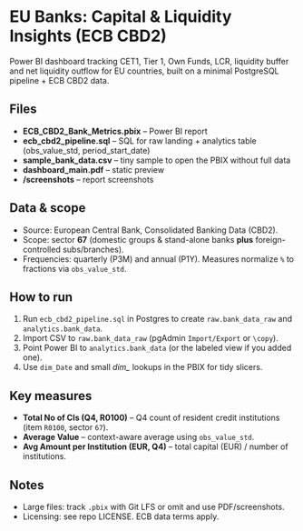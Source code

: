 # EU Banks: Capital & Liquidity Insights (ECB CBD2)

Power BI dashboard tracking CET1, Tier 1, Own Funds, LCR, liquidity buffer and net liquidity outflow for EU countries, built on a minimal PostgreSQL pipeline + ECB CBD2 data.

## Files
- **ECB_CBD2_Bank_Metrics.pbix** – Power BI report
- **ecb_cbd2_pipeline.sql** – SQL for raw landing + analytics table (obs_value_std, period_start_date)
- **sample_bank_data.csv** – tiny sample to open the PBIX without full data
- **dashboard_main.pdf** – static preview
- **/screenshots** – report screenshots

## Data & scope
- Source: European Central Bank, Consolidated Banking Data (CBD2).
- Scope: sector **67** (domestic groups & stand-alone banks **plus** foreign-controlled subs/branches).
- Frequencies: quarterly (P3M) and annual (P1Y). Measures normalize `%` to fractions via `obs_value_std`.

## How to run
1. Run `ecb_cbd2_pipeline.sql` in Postgres to create `raw.bank_data_raw` and `analytics.bank_data`.
2. Import CSV to `raw.bank_data_raw` (pgAdmin `Import/Export` or `\copy`).
3. Point Power BI to `analytics.bank_data` (or the labeled view if you added one).
4. Use `dim_Date` and small *dim_* lookups in the PBIX for tidy slicers.

## Key measures
- **Total No of CIs (Q4, R0100)** – Q4 count of resident credit institutions (item `R0100`, sector `67`).
- **Average Value** – context-aware average using `obs_value_std`.
- **Avg Amount per Institution (EUR, Q4)** – total capital (EUR) / number of institutions.

## Notes
- Large files: track `.pbix` with Git LFS or omit and use PDF/screenshots.
- Licensing: see repo LICENSE. ECB data terms apply.
